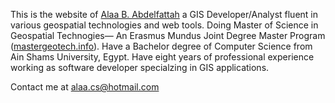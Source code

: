 This is the website of <a href= "https://alaab.herokuapp.com/" target = "_blank">Alaa B. Abdelfattah</a> a GIS Developer/Analyst fluent in various geospatial technologies and web tools.
Doing Master of Science in Geospatial Technogies&mdash; An Erasmus Mundus Joint Degree Master Program
(<a href = "http://mastergeotech.info" target = "_blank">mastergeotech.info</a>).
Have a Bachelor degree of Computer Science from Ain Shams University, Egypt.
Have eight years of professional experience working as software developer specialzing in GIS applications.

Contact me at <a href="mailto:alaa.cs@hotmail.com">alaa.cs@hotmail.com</a>
